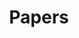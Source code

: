 ---
title: "Papers"
description: "Preprints and articles and random other projects by Tom George"
---